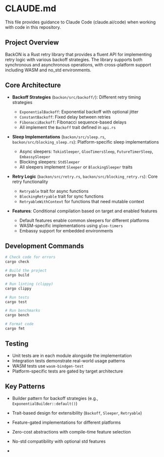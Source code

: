# CLAUDE.md

This file provides guidance to Claude Code (claude.ai/code) when working with code in this repository.

## Project Overview

BackON is a Rust retry library that provides a fluent API for implementing retry logic with various backoff strategies. The library supports both synchronous and asynchronous operations, with cross-platform support including WASM and no_std environments.

## Core Architecture

- **Backoff Strategies** (`backon/src/backoff/`): Different retry timing strategies
  - `ExponentialBackoff`: Exponential backoff with optional jitter
  - `ConstantBackoff`: Fixed delay between retries
  - `FibonacciBackoff`: Fibonacci sequence-based delays
  - All implement the `Backoff` trait defined in `api.rs`

- **Sleep Implementations** (`backon/src/sleep.rs`, `backon/src/blocking_sleep.rs`): Platform-specific sleep implementations
  - Async sleepers: `TokioSleeper`, `GlooTimersSleep`, `FutureTimerSleep`, `EmbassySleeper`
  - Blocking sleepers: `StdSleeper`
  - All sleepers implement `Sleeper` or `BlockingSleeper` traits

- **Retry Logic** (`backon/src/retry.rs`, `backon/src/blocking_retry.rs`): Core retry functionality
  - `Retryable` trait for async functions
  - `BlockingRetryable` trait for sync functions
  - `RetryableWithContext` for functions that need mutable context

- **Features**: Conditional compilation based on target and enabled features
  - Default features enable common sleepers for different platforms
  - WASM-specific implementations using `gloo-timers`
  - Embassy support for embedded environments

## Development Commands

```bash
# Check code for errors
cargo check

# Build the project
cargo build

# Run linting (clippy)
cargo clippy

# Run tests
cargo test

# Run benchmarks
cargo bench

# Format code
cargo fmt
```

## Testing

- Unit tests are in each module alongside the implementation
- Integration tests demonstrate real-world usage patterns
- WASM tests use `wasm-bindgen-test`
- Platform-specific tests are gated by target architecture

## Key Patterns

- Builder pattern for backoff strategies (e.g., `ExponentialBuilder::default()`)
- Trait-based design for extensibility (`Backoff`, `Sleeper`, `Retryable`)
- Feature-gated implementations for different platforms
- Zero-cost abstractions with compile-time feature selection
- No-std compatibility with optional std features

- 
